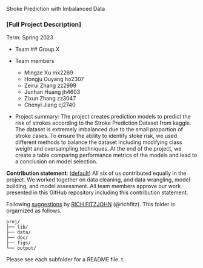 Stroke Prediction with Imbalanced Data


### [Full Project Description]

Term: Spring 2023

+ Team ## Group X
+ Team members
	+ Mingze Xu mx2269
	+ Hongju Ouyang ho2307
	+ Zeirui Zhang zz2999
	+ Junhan Huang jh4603
	+ Zixun Zhang zz3047
	+ Chenyi Jiang cj2740


+ Project summary: The project creates prediction models to predict the risk of strokes according to the Stroke Prediction Dataset from kaggle. The dataset is extremely imbalanced due to the small proportion of stroke cases. To ensure the ability to identify stoke risk, we used different methods to balance the dataset including modifying class weight and oversampling techniques. At the end of the project, we create a table comparing performance metrics of the models and lead to a conclusion on model selection.
	

**Contribution statement**: ([default](doc/a_note_on_contributions.md)) All six of us contributed equally in the project. We worked together on data cleaning, and data wrangling, model building, and model assessment. All team members approve our work presented in this GitHub repository including this contribution statement.

Following [suggestions](http://nicercode.github.io/blog/2013-04-05-projects/) by [RICH FITZJOHN](http://nicercode.github.io/about/#Team) (@richfitz). This folder is orgarnized as follows.

```
proj/
├── lib/
├── data/
├── doc/
├── figs/
└── output/
```

Please see each subfolder for a README file.
t.
